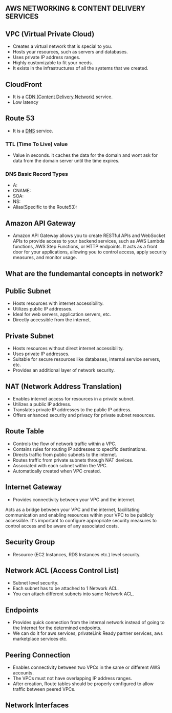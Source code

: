 ## AWS NETWORKING & CONTENT DELIVERY SERVICES

## VPC (Virtual Private Cloud)

- Creates a virtual network that is special to you.
- Hosts your resources, such as servers and databases.
- Uses private IP address ranges.
- Highly customizable to fit your needs.
- It exists in the infrastructures of all the systems that we created.

## CloudFront

- It is a [CDN (Content Delivery Network)](https://www.cloudflare.com/learning/cdn/what-is-a-cdn/) service.
- Low latency

## Route 53

- It is a [DNS](https://www.cdnetworks.com/web-performance-blog/what-is-a-dns-server/) service.

### TTL (Time To Live) value
- Value in seconds. it caches the data for the domain and wont ask for data from the domain server until the time expires.

### DNS Basic Record Types
- A:
- CNAME:
- SOA:
- NS:
- Alias(Specific to the Route53): 

## Amazon API Gateway

- Amazon API Gateway allows you to create RESTful APIs and WebSocket APIs to provide access to your backend services, such as AWS Lambda functions, AWS Step Functions, or HTTP endpoints. It acts as a front door for your applications, allowing you to control access, apply security measures, and monitor usage.

## What are the fundemantal concepts in network?

## Public Subnet

- Hosts resources with internet accessibility.
- Utilizes public IP addresses.
- Ideal for web servers, application servers, etc.
- Directly accessible from the internet.

## Private Subnet

- Hosts resources without direct internet accessibility.
- Uses private IP addresses.
- Suitable for secure resources like databases, internal service servers, etc.
- Provides an additional layer of network security.

## NAT (Network Address Translation)

- Enables internet access for resources in a private subnet.
- Utilizes a public IP address.
- Translates private IP addresses to the public IP address.
- Offers enhanced security and privacy for private subnet resources.

## Route Table

- Controls the flow of network traffic within a VPC.
- Contains rules for routing IP addresses to specific destinations.
- Directs traffic from public subnets to the internet.
- Routes traffic from private subnets through NAT devices.
- Associated with each subnet within the VPC.
- Automatically created when VPC created.

## Internet Gateway

- Provides connectivity between your VPC and the internet.

Acts as a bridge between your VPC and the internet, facilitating communication and enabling resources within your VPC to be publicly accessible. It's important to configure appropriate security measures to control access and be aware of any associated costs.

## Security Group

- Resource (EC2 Instances, RDS Instances etc.) level security.

## Network ACL (Access Control List)

- Subnet level security.
- Each subnet has to be attached to 1 Network ACL.
- You can attach different subnets into same Network ACL.

## Endpoints

- Provides quick connection from the internal network instead of going to the Internet for the determined endpoints.
- We can do it for aws services, privateLink Ready partner services, aws marketplace services etc.

## Peering Connection

- Enables connectivity between two VPCs in the same or different AWS accounts.
- The VPCs must not have overlapping IP address ranges.
- After creation, Route tables should be properly configured to allow traffic between peered VPCs.


## Network Interfaces

